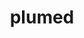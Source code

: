 ---
title: "plumed"
layout: cache
categories: [package, develop]
meta: {"versions": ["2.9.0"], "compilers": ["cce@=15.0.1", "gcc@=11.1.0", "gcc@=11.4.0", "gcc@=9.4.0", "oneapi@=2023.2.0", "oneapi@=2023.2.1"], "oss": ["rhel8", "ubuntu20.04"], "platforms": ["linux"], "targets": ["aarch64", "neoverse_v1", "ppc64le", "x86_64", "x86_64_v3", "zen4"], "stacks": ["e4s", "e4s-arm", "e4s-cray-rhel", "e4s-neoverse_v1", "e4s-oneapi", "e4s-power", "root"], "num_specs": 48, "num_specs_by_stack": {"e4s-cray-rhel": 6, "root": 48, "e4s-arm": 7, "e4s-neoverse_v1": 4, "e4s-power": 10, "e4s-oneapi": 10, "e4s": 11}}
spec_details: [{"hash": "bkmnxyjnynez33y4aj5p2rign2votn4n", "compiler": "cce@=15.0.1", "versions": ["2.9.0"], "os": "rhel8", "platform": "linux", "target": "zen4", "variants": ["arrayfire=none", "build_system=autotools", "+gsl", "+mpi", "optional_modules=all", "+shared"], "stacks": ["e4s-cray-rhel", "root"], "size": "-", "tarball": "https://binaries.spack.io/develop/build_cache/linux-rhel8-zen4/cce-15.0.1/plumed-2.9.0/linux-rhel8-zen4-cce-15.0.1-plumed-2.9.0-bkmnxyjnynez33y4aj5p2rign2votn4n.spack"}, {"hash": "xwvkapbphetocxs6aegdbqpmvubdwmso", "compiler": "cce@=15.0.1", "versions": ["2.9.0"], "os": "rhel8", "platform": "linux", "target": "zen4", "variants": ["arrayfire=none", "build_system=autotools", "+gsl", "+mpi", "optional_modules=all", "+shared"], "stacks": ["e4s-cray-rhel", "root"], "size": "-", "tarball": "https://binaries.spack.io/develop/build_cache/linux-rhel8-zen4/cce-15.0.1/plumed-2.9.0/linux-rhel8-zen4-cce-15.0.1-plumed-2.9.0-xwvkapbphetocxs6aegdbqpmvubdwmso.spack"}, {"hash": "wxtocwky5b3f5knetqorfjrhr4a3j6lu", "compiler": "cce@=15.0.1", "versions": ["2.9.0"], "os": "rhel8", "platform": "linux", "target": "zen4", "variants": ["arrayfire=none", "build_system=autotools", "+gsl", "+mpi", "optional_modules=all", "+shared"], "stacks": ["e4s-cray-rhel", "root"], "size": "-", "tarball": "https://binaries.spack.io/develop/build_cache/linux-rhel8-zen4/cce-15.0.1/plumed-2.9.0/linux-rhel8-zen4-cce-15.0.1-plumed-2.9.0-wxtocwky5b3f5knetqorfjrhr4a3j6lu.spack"}, {"hash": "2xrfkkyeu3khmlj2s4qyxabjgybhzq2n", "compiler": "cce@=15.0.1", "versions": ["2.9.0"], "os": "rhel8", "platform": "linux", "target": "zen4", "variants": ["arrayfire=none", "build_system=autotools", "+gsl", "+mpi", "optional_modules=all", "+shared"], "stacks": ["e4s-cray-rhel", "root"], "size": "-", "tarball": "https://binaries.spack.io/develop/build_cache/linux-rhel8-zen4/cce-15.0.1/plumed-2.9.0/linux-rhel8-zen4-cce-15.0.1-plumed-2.9.0-2xrfkkyeu3khmlj2s4qyxabjgybhzq2n.spack"}, {"hash": "qyyzdwkerm3xzn2vpxtsgouerl2ba7yb", "compiler": "cce@=15.0.1", "versions": ["2.9.0"], "os": "rhel8", "platform": "linux", "target": "zen4", "variants": ["arrayfire=none", "build_system=autotools", "+gsl", "+mpi", "optional_modules=all", "+shared"], "stacks": ["e4s-cray-rhel", "root"], "size": "-", "tarball": "https://binaries.spack.io/develop/build_cache/linux-rhel8-zen4/cce-15.0.1/plumed-2.9.0/linux-rhel8-zen4-cce-15.0.1-plumed-2.9.0-qyyzdwkerm3xzn2vpxtsgouerl2ba7yb.spack"}, {"hash": "vqnmpmaniblqo4zr5vdpeyydkr7mhnty", "compiler": "cce@=15.0.1", "versions": ["2.9.0"], "os": "rhel8", "platform": "linux", "target": "zen4", "variants": ["arrayfire=none", "build_system=autotools", "+gsl", "+mpi", "optional_modules=all", "+shared"], "stacks": ["e4s-cray-rhel", "root"], "size": "-", "tarball": "https://binaries.spack.io/develop/build_cache/linux-rhel8-zen4/cce-15.0.1/plumed-2.9.0/linux-rhel8-zen4-cce-15.0.1-plumed-2.9.0-vqnmpmaniblqo4zr5vdpeyydkr7mhnty.spack"}, {"hash": "fp4grofbh6rdwq4rkafd4rompn2o4f4b", "compiler": "gcc@=11.4.0", "versions": ["2.9.0"], "os": "ubuntu20.04", "platform": "linux", "target": "aarch64", "variants": ["arrayfire=none", "build_system=autotools", "+gsl", "+mpi", "optional_modules=all", "+shared"], "stacks": ["e4s-arm", "root"], "size": "-", "tarball": "https://binaries.spack.io/develop/build_cache/linux-ubuntu20.04-aarch64/gcc-11.4.0/plumed-2.9.0/linux-ubuntu20.04-aarch64-gcc-11.4.0-plumed-2.9.0-fp4grofbh6rdwq4rkafd4rompn2o4f4b.spack"}, {"hash": "44icv5rzvq66os7xsrhe75nfon5kxy4t", "compiler": "gcc@=11.4.0", "versions": ["2.9.0"], "os": "ubuntu20.04", "platform": "linux", "target": "aarch64", "variants": ["arrayfire=none", "build_system=autotools", "+gsl", "+mpi", "optional_modules=all", "+shared"], "stacks": ["e4s-arm", "root"], "size": "-", "tarball": "https://binaries.spack.io/develop/build_cache/linux-ubuntu20.04-aarch64/gcc-11.4.0/plumed-2.9.0/linux-ubuntu20.04-aarch64-gcc-11.4.0-plumed-2.9.0-44icv5rzvq66os7xsrhe75nfon5kxy4t.spack"}, {"hash": "r56immgybuf33jxq4x65cmajeirt566e", "compiler": "gcc@=11.4.0", "versions": ["2.9.0"], "os": "ubuntu20.04", "platform": "linux", "target": "aarch64", "variants": ["arrayfire=none", "build_system=autotools", "+gsl", "+mpi", "optional_modules=all", "+shared"], "stacks": ["e4s-arm", "root"], "size": "-", "tarball": "https://binaries.spack.io/develop/build_cache/linux-ubuntu20.04-aarch64/gcc-11.4.0/plumed-2.9.0/linux-ubuntu20.04-aarch64-gcc-11.4.0-plumed-2.9.0-r56immgybuf33jxq4x65cmajeirt566e.spack"}, {"hash": "ihsmgiasrrduw6n74najiaylxkzu75rp", "compiler": "gcc@=11.4.0", "versions": ["2.9.0"], "os": "ubuntu20.04", "platform": "linux", "target": "aarch64", "variants": ["arrayfire=none", "build_system=autotools", "+gsl", "+mpi", "optional_modules=all", "+shared"], "stacks": ["e4s-arm", "root"], "size": "-", "tarball": "https://binaries.spack.io/develop/build_cache/linux-ubuntu20.04-aarch64/gcc-11.4.0/plumed-2.9.0/linux-ubuntu20.04-aarch64-gcc-11.4.0-plumed-2.9.0-ihsmgiasrrduw6n74najiaylxkzu75rp.spack"}, {"hash": "k3fl5tnmhi4dyl6bugnohicjwcp77ftp", "compiler": "gcc@=11.4.0", "versions": ["2.9.0"], "os": "ubuntu20.04", "platform": "linux", "target": "aarch64", "variants": ["arrayfire=none", "build_system=autotools", "+gsl", "+mpi", "optional_modules=all", "+shared"], "stacks": ["e4s-arm", "root"], "size": "-", "tarball": "https://binaries.spack.io/develop/build_cache/linux-ubuntu20.04-aarch64/gcc-11.4.0/plumed-2.9.0/linux-ubuntu20.04-aarch64-gcc-11.4.0-plumed-2.9.0-k3fl5tnmhi4dyl6bugnohicjwcp77ftp.spack"}, {"hash": "223cqncraolwwe2hpkw3vdzmameevd7r", "compiler": "gcc@=11.4.0", "versions": ["2.9.0"], "os": "ubuntu20.04", "platform": "linux", "target": "aarch64", "variants": ["arrayfire=none", "build_system=autotools", "+gsl", "+mpi", "optional_modules=all", "+shared"], "stacks": ["e4s-arm", "root"], "size": "-", "tarball": "https://binaries.spack.io/develop/build_cache/linux-ubuntu20.04-aarch64/gcc-11.4.0/plumed-2.9.0/linux-ubuntu20.04-aarch64-gcc-11.4.0-plumed-2.9.0-223cqncraolwwe2hpkw3vdzmameevd7r.spack"}, {"hash": "inmof6zfpbo5tlzcp7gcu5iy4fbiiywz", "compiler": "gcc@=11.4.0", "versions": ["2.9.0"], "os": "ubuntu20.04", "platform": "linux", "target": "aarch64", "variants": ["arrayfire=none", "build_system=autotools", "+gsl", "+mpi", "optional_modules=all", "+shared"], "stacks": ["e4s-arm", "root"], "size": "-", "tarball": "https://binaries.spack.io/develop/build_cache/linux-ubuntu20.04-aarch64/gcc-11.4.0/plumed-2.9.0/linux-ubuntu20.04-aarch64-gcc-11.4.0-plumed-2.9.0-inmof6zfpbo5tlzcp7gcu5iy4fbiiywz.spack"}, {"hash": "a2vav4q3ic63fv65k4hrsssv3nubwqxh", "compiler": "gcc@=11.4.0", "versions": ["2.9.0"], "os": "ubuntu20.04", "platform": "linux", "target": "neoverse_v1", "variants": ["arrayfire=none", "build_system=autotools", "+gsl", "+mpi", "optional_modules=all", "+shared"], "stacks": ["e4s-neoverse_v1", "root"], "size": "-", "tarball": "https://binaries.spack.io/develop/build_cache/linux-ubuntu20.04-neoverse_v1/gcc-11.4.0/plumed-2.9.0/linux-ubuntu20.04-neoverse_v1-gcc-11.4.0-plumed-2.9.0-a2vav4q3ic63fv65k4hrsssv3nubwqxh.spack"}, {"hash": "3unzmzesjkm5rjpueotf3mdqakppmevt", "compiler": "gcc@=11.4.0", "versions": ["2.9.0"], "os": "ubuntu20.04", "platform": "linux", "target": "neoverse_v1", "variants": ["arrayfire=none", "build_system=autotools", "+gsl", "+mpi", "optional_modules=all", "+shared"], "stacks": ["e4s-neoverse_v1", "root"], "size": "-", "tarball": "https://binaries.spack.io/develop/build_cache/linux-ubuntu20.04-neoverse_v1/gcc-11.4.0/plumed-2.9.0/linux-ubuntu20.04-neoverse_v1-gcc-11.4.0-plumed-2.9.0-3unzmzesjkm5rjpueotf3mdqakppmevt.spack"}, {"hash": "bubho467pegixgwjiyyc72ur3vde3rc7", "compiler": "gcc@=11.4.0", "versions": ["2.9.0"], "os": "ubuntu20.04", "platform": "linux", "target": "neoverse_v1", "variants": ["arrayfire=none", "build_system=autotools", "+gsl", "+mpi", "optional_modules=all", "+shared"], "stacks": ["e4s-neoverse_v1", "root"], "size": "-", "tarball": "https://binaries.spack.io/develop/build_cache/linux-ubuntu20.04-neoverse_v1/gcc-11.4.0/plumed-2.9.0/linux-ubuntu20.04-neoverse_v1-gcc-11.4.0-plumed-2.9.0-bubho467pegixgwjiyyc72ur3vde3rc7.spack"}, {"hash": "ggqke3gi7r5h2amx34dcsrlmtv3h7mse", "compiler": "gcc@=11.4.0", "versions": ["2.9.0"], "os": "ubuntu20.04", "platform": "linux", "target": "neoverse_v1", "variants": ["arrayfire=none", "build_system=autotools", "+gsl", "+mpi", "optional_modules=all", "+shared"], "stacks": ["e4s-neoverse_v1", "root"], "size": "-", "tarball": "https://binaries.spack.io/develop/build_cache/linux-ubuntu20.04-neoverse_v1/gcc-11.4.0/plumed-2.9.0/linux-ubuntu20.04-neoverse_v1-gcc-11.4.0-plumed-2.9.0-ggqke3gi7r5h2amx34dcsrlmtv3h7mse.spack"}, {"hash": "h3m3yhugfsh6j6wsdqbcacv3escdi6el", "compiler": "gcc@=11.1.0", "versions": ["2.9.0"], "os": "ubuntu20.04", "platform": "linux", "target": "ppc64le", "variants": ["arrayfire=none", "build_system=autotools", "+gsl", "+mpi", "optional_modules=all", "+shared"], "stacks": ["e4s-power", "root"], "size": "-", "tarball": "https://binaries.spack.io/develop/build_cache/linux-ubuntu20.04-ppc64le/gcc-11.1.0/plumed-2.9.0/linux-ubuntu20.04-ppc64le-gcc-11.1.0-plumed-2.9.0-h3m3yhugfsh6j6wsdqbcacv3escdi6el.spack"}, {"hash": "7boudslcjjhsytsmjrwatk3gz6iggsas", "compiler": "gcc@=9.4.0", "versions": ["2.9.0"], "os": "ubuntu20.04", "platform": "linux", "target": "ppc64le", "variants": ["arrayfire=none", "build_system=autotools", "+gsl", "+mpi", "optional_modules=all", "+shared"], "stacks": ["e4s-power", "root"], "size": "-", "tarball": "https://binaries.spack.io/develop/build_cache/linux-ubuntu20.04-ppc64le/gcc-9.4.0/plumed-2.9.0/linux-ubuntu20.04-ppc64le-gcc-9.4.0-plumed-2.9.0-7boudslcjjhsytsmjrwatk3gz6iggsas.spack"}, {"hash": "b34wnxjgawmhc47dwdxoxoigcri2uplf", "compiler": "gcc@=9.4.0", "versions": ["2.9.0"], "os": "ubuntu20.04", "platform": "linux", "target": "ppc64le", "variants": ["arrayfire=none", "build_system=autotools", "+gsl", "+mpi", "optional_modules=all", "+shared"], "stacks": ["e4s-power", "root"], "size": "-", "tarball": "https://binaries.spack.io/develop/build_cache/linux-ubuntu20.04-ppc64le/gcc-9.4.0/plumed-2.9.0/linux-ubuntu20.04-ppc64le-gcc-9.4.0-plumed-2.9.0-b34wnxjgawmhc47dwdxoxoigcri2uplf.spack"}, {"hash": "i5dxugs5fonn5nbx5iq3lpaeqzxwjth3", "compiler": "gcc@=9.4.0", "versions": ["2.9.0"], "os": "ubuntu20.04", "platform": "linux", "target": "ppc64le", "variants": ["arrayfire=none", "build_system=autotools", "+gsl", "+mpi", "optional_modules=all", "+shared"], "stacks": ["e4s-power", "root"], "size": "-", "tarball": "https://binaries.spack.io/develop/build_cache/linux-ubuntu20.04-ppc64le/gcc-9.4.0/plumed-2.9.0/linux-ubuntu20.04-ppc64le-gcc-9.4.0-plumed-2.9.0-i5dxugs5fonn5nbx5iq3lpaeqzxwjth3.spack"}, {"hash": "icuzpjmciv4tfzxjtrcim4okv6lifvoo", "compiler": "gcc@=9.4.0", "versions": ["2.9.0"], "os": "ubuntu20.04", "platform": "linux", "target": "ppc64le", "variants": ["arrayfire=none", "build_system=autotools", "+gsl", "+mpi", "optional_modules=all", "+shared"], "stacks": ["e4s-power", "root"], "size": "-", "tarball": "https://binaries.spack.io/develop/build_cache/linux-ubuntu20.04-ppc64le/gcc-9.4.0/plumed-2.9.0/linux-ubuntu20.04-ppc64le-gcc-9.4.0-plumed-2.9.0-icuzpjmciv4tfzxjtrcim4okv6lifvoo.spack"}, {"hash": "sc55gddczdhupe2eeucmw5rahwivfpfk", "compiler": "gcc@=9.4.0", "versions": ["2.9.0"], "os": "ubuntu20.04", "platform": "linux", "target": "ppc64le", "variants": ["arrayfire=none", "build_system=autotools", "+gsl", "+mpi", "optional_modules=all", "+shared"], "stacks": ["e4s-power", "root"], "size": "-", "tarball": "https://binaries.spack.io/develop/build_cache/linux-ubuntu20.04-ppc64le/gcc-9.4.0/plumed-2.9.0/linux-ubuntu20.04-ppc64le-gcc-9.4.0-plumed-2.9.0-sc55gddczdhupe2eeucmw5rahwivfpfk.spack"}, {"hash": "7ge4xdhqwz2xqe4ujnjmkadma5do7fg7", "compiler": "gcc@=9.4.0", "versions": ["2.9.0"], "os": "ubuntu20.04", "platform": "linux", "target": "ppc64le", "variants": ["arrayfire=none", "build_system=autotools", "+gsl", "+mpi", "optional_modules=all", "+shared"], "stacks": ["e4s-power", "root"], "size": "-", "tarball": "https://binaries.spack.io/develop/build_cache/linux-ubuntu20.04-ppc64le/gcc-9.4.0/plumed-2.9.0/linux-ubuntu20.04-ppc64le-gcc-9.4.0-plumed-2.9.0-7ge4xdhqwz2xqe4ujnjmkadma5do7fg7.spack"}, {"hash": "fzoiq4ttpjsvy2dujzyp4gxfy6svyl2j", "compiler": "gcc@=9.4.0", "versions": ["2.9.0"], "os": "ubuntu20.04", "platform": "linux", "target": "ppc64le", "variants": ["arrayfire=none", "build_system=autotools", "+gsl", "+mpi", "optional_modules=all", "+shared"], "stacks": ["e4s-power", "root"], "size": "-", "tarball": "https://binaries.spack.io/develop/build_cache/linux-ubuntu20.04-ppc64le/gcc-9.4.0/plumed-2.9.0/linux-ubuntu20.04-ppc64le-gcc-9.4.0-plumed-2.9.0-fzoiq4ttpjsvy2dujzyp4gxfy6svyl2j.spack"}, {"hash": "c5232n2kmauibwm3pu5pqt5ewqcyixiw", "compiler": "gcc@=9.4.0", "versions": ["2.9.0"], "os": "ubuntu20.04", "platform": "linux", "target": "ppc64le", "variants": ["arrayfire=none", "build_system=autotools", "+gsl", "+mpi", "optional_modules=all", "+shared"], "stacks": ["e4s-power", "root"], "size": "-", "tarball": "https://binaries.spack.io/develop/build_cache/linux-ubuntu20.04-ppc64le/gcc-9.4.0/plumed-2.9.0/linux-ubuntu20.04-ppc64le-gcc-9.4.0-plumed-2.9.0-c5232n2kmauibwm3pu5pqt5ewqcyixiw.spack"}, {"hash": "ywev2ubluvih2ocwbvhqtoaaxi2xy2ge", "compiler": "gcc@=9.4.0", "versions": ["2.9.0"], "os": "ubuntu20.04", "platform": "linux", "target": "ppc64le", "variants": ["arrayfire=none", "build_system=autotools", "+gsl", "+mpi", "optional_modules=all", "+shared"], "stacks": ["e4s-power", "root"], "size": "-", "tarball": "https://binaries.spack.io/develop/build_cache/linux-ubuntu20.04-ppc64le/gcc-9.4.0/plumed-2.9.0/linux-ubuntu20.04-ppc64le-gcc-9.4.0-plumed-2.9.0-ywev2ubluvih2ocwbvhqtoaaxi2xy2ge.spack"}, {"hash": "bcy56x3bzz2xyfvbpi6er63z4cspnunr", "compiler": "oneapi@=2023.2.0", "versions": ["2.9.0"], "os": "ubuntu20.04", "platform": "linux", "target": "x86_64", "variants": ["arrayfire=none", "build_system=autotools", "+gsl", "+mpi", "optional_modules=all", "+shared"], "stacks": ["e4s-oneapi", "root"], "size": "-", "tarball": "https://binaries.spack.io/develop/build_cache/linux-ubuntu20.04-x86_64/oneapi-2023.2.0/plumed-2.9.0/linux-ubuntu20.04-x86_64-oneapi-2023.2.0-plumed-2.9.0-bcy56x3bzz2xyfvbpi6er63z4cspnunr.spack"}, {"hash": "vm7yajcr2vk73v4zeshux5fgf2m3g4qr", "compiler": "gcc@=11.1.0", "versions": ["2.9.0"], "os": "ubuntu20.04", "platform": "linux", "target": "x86_64_v3", "variants": ["arrayfire=none", "build_system=autotools", "+gsl", "+mpi", "optional_modules=all", "+shared"], "stacks": ["e4s", "root"], "size": "-", "tarball": "https://binaries.spack.io/develop/build_cache/linux-ubuntu20.04-x86_64_v3/gcc-11.1.0/plumed-2.9.0/linux-ubuntu20.04-x86_64_v3-gcc-11.1.0-plumed-2.9.0-vm7yajcr2vk73v4zeshux5fgf2m3g4qr.spack"}, {"hash": "xswqpymzudk4jiateqv7bdp6uqwresbd", "compiler": "gcc@=11.4.0", "versions": ["2.9.0"], "os": "ubuntu20.04", "platform": "linux", "target": "x86_64_v3", "variants": ["arrayfire=none", "build_system=autotools", "+gsl", "+mpi", "optional_modules=all", "+shared"], "stacks": ["e4s", "root"], "size": "-", "tarball": "https://binaries.spack.io/develop/build_cache/linux-ubuntu20.04-x86_64_v3/gcc-11.4.0/plumed-2.9.0/linux-ubuntu20.04-x86_64_v3-gcc-11.4.0-plumed-2.9.0-xswqpymzudk4jiateqv7bdp6uqwresbd.spack"}, {"hash": "6ki54nnxaiedlpzzm5guprh7vuatcbzf", "compiler": "gcc@=11.4.0", "versions": ["2.9.0"], "os": "ubuntu20.04", "platform": "linux", "target": "x86_64_v3", "variants": ["arrayfire=none", "build_system=autotools", "+gsl", "+mpi", "optional_modules=all", "+shared"], "stacks": ["e4s", "root"], "size": "-", "tarball": "https://binaries.spack.io/develop/build_cache/linux-ubuntu20.04-x86_64_v3/gcc-11.4.0/plumed-2.9.0/linux-ubuntu20.04-x86_64_v3-gcc-11.4.0-plumed-2.9.0-6ki54nnxaiedlpzzm5guprh7vuatcbzf.spack"}, {"hash": "7ktr2zcf6cyzzyjkqb4hanvg575xdfdk", "compiler": "gcc@=11.4.0", "versions": ["2.9.0"], "os": "ubuntu20.04", "platform": "linux", "target": "x86_64_v3", "variants": ["arrayfire=none", "build_system=autotools", "+gsl", "+mpi", "optional_modules=all", "+shared"], "stacks": ["e4s", "root"], "size": "-", "tarball": "https://binaries.spack.io/develop/build_cache/linux-ubuntu20.04-x86_64_v3/gcc-11.4.0/plumed-2.9.0/linux-ubuntu20.04-x86_64_v3-gcc-11.4.0-plumed-2.9.0-7ktr2zcf6cyzzyjkqb4hanvg575xdfdk.spack"}, {"hash": "vn4cwua3ae6btew4uhyvlegugpzdgydv", "compiler": "gcc@=11.4.0", "versions": ["2.9.0"], "os": "ubuntu20.04", "platform": "linux", "target": "x86_64_v3", "variants": ["arrayfire=none", "build_system=autotools", "+gsl", "+mpi", "optional_modules=all", "+shared"], "stacks": ["e4s", "root"], "size": "-", "tarball": "https://binaries.spack.io/develop/build_cache/linux-ubuntu20.04-x86_64_v3/gcc-11.4.0/plumed-2.9.0/linux-ubuntu20.04-x86_64_v3-gcc-11.4.0-plumed-2.9.0-vn4cwua3ae6btew4uhyvlegugpzdgydv.spack"}, {"hash": "fpychb2hf3lcldydy4f2jdhphaq2mha4", "compiler": "gcc@=11.4.0", "versions": ["2.9.0"], "os": "ubuntu20.04", "platform": "linux", "target": "x86_64_v3", "variants": ["arrayfire=none", "build_system=autotools", "+gsl", "+mpi", "optional_modules=all", "+shared"], "stacks": ["e4s", "root"], "size": "-", "tarball": "https://binaries.spack.io/develop/build_cache/linux-ubuntu20.04-x86_64_v3/gcc-11.4.0/plumed-2.9.0/linux-ubuntu20.04-x86_64_v3-gcc-11.4.0-plumed-2.9.0-fpychb2hf3lcldydy4f2jdhphaq2mha4.spack"}, {"hash": "q5jkihqvlmwy6zo4u6e3jd2vbs4rgbtx", "compiler": "gcc@=11.4.0", "versions": ["2.9.0"], "os": "ubuntu20.04", "platform": "linux", "target": "x86_64_v3", "variants": ["arrayfire=none", "build_system=autotools", "+gsl", "+mpi", "optional_modules=all", "+shared"], "stacks": ["e4s", "root"], "size": "-", "tarball": "https://binaries.spack.io/develop/build_cache/linux-ubuntu20.04-x86_64_v3/gcc-11.4.0/plumed-2.9.0/linux-ubuntu20.04-x86_64_v3-gcc-11.4.0-plumed-2.9.0-q5jkihqvlmwy6zo4u6e3jd2vbs4rgbtx.spack"}, {"hash": "ya77yripdccktc3c3tqlqijwgsovbmsr", "compiler": "gcc@=11.4.0", "versions": ["2.9.0"], "os": "ubuntu20.04", "platform": "linux", "target": "x86_64_v3", "variants": ["arrayfire=none", "build_system=autotools", "+gsl", "+mpi", "optional_modules=all", "+shared"], "stacks": ["e4s", "root"], "size": "-", "tarball": "https://binaries.spack.io/develop/build_cache/linux-ubuntu20.04-x86_64_v3/gcc-11.4.0/plumed-2.9.0/linux-ubuntu20.04-x86_64_v3-gcc-11.4.0-plumed-2.9.0-ya77yripdccktc3c3tqlqijwgsovbmsr.spack"}, {"hash": "rbzd3zdob4i6p72rvgh5obpg3n65gipf", "compiler": "gcc@=11.4.0", "versions": ["2.9.0"], "os": "ubuntu20.04", "platform": "linux", "target": "x86_64_v3", "variants": ["arrayfire=none", "build_system=autotools", "+gsl", "+mpi", "optional_modules=all", "+shared"], "stacks": ["e4s", "root"], "size": "-", "tarball": "https://binaries.spack.io/develop/build_cache/linux-ubuntu20.04-x86_64_v3/gcc-11.4.0/plumed-2.9.0/linux-ubuntu20.04-x86_64_v3-gcc-11.4.0-plumed-2.9.0-rbzd3zdob4i6p72rvgh5obpg3n65gipf.spack"}, {"hash": "rufri3fdfzzgz4cmbiejp7jt27l5cmlv", "compiler": "gcc@=11.4.0", "versions": ["2.9.0"], "os": "ubuntu20.04", "platform": "linux", "target": "x86_64_v3", "variants": ["arrayfire=none", "build_system=autotools", "+gsl", "+mpi", "optional_modules=all", "+shared"], "stacks": ["e4s", "root"], "size": "-", "tarball": "https://binaries.spack.io/develop/build_cache/linux-ubuntu20.04-x86_64_v3/gcc-11.4.0/plumed-2.9.0/linux-ubuntu20.04-x86_64_v3-gcc-11.4.0-plumed-2.9.0-rufri3fdfzzgz4cmbiejp7jt27l5cmlv.spack"}, {"hash": "37iwyrcwmdggftze5xqbq2ohvjncjouk", "compiler": "gcc@=11.4.0", "versions": ["2.9.0"], "os": "ubuntu20.04", "platform": "linux", "target": "x86_64_v3", "variants": ["arrayfire=none", "build_system=autotools", "+gsl", "+mpi", "optional_modules=all", "+shared"], "stacks": ["e4s", "root"], "size": "-", "tarball": "https://binaries.spack.io/develop/build_cache/linux-ubuntu20.04-x86_64_v3/gcc-11.4.0/plumed-2.9.0/linux-ubuntu20.04-x86_64_v3-gcc-11.4.0-plumed-2.9.0-37iwyrcwmdggftze5xqbq2ohvjncjouk.spack"}, {"hash": "f7veiwbblncvajbrl67merkint7jbi55", "compiler": "oneapi@=2023.2.0", "versions": ["2.9.0"], "os": "ubuntu20.04", "platform": "linux", "target": "x86_64_v3", "variants": ["arrayfire=none", "build_system=autotools", "+gsl", "+mpi", "optional_modules=all", "+shared"], "stacks": ["e4s-oneapi", "root"], "size": "-", "tarball": "https://binaries.spack.io/develop/build_cache/linux-ubuntu20.04-x86_64_v3/oneapi-2023.2.0/plumed-2.9.0/linux-ubuntu20.04-x86_64_v3-oneapi-2023.2.0-plumed-2.9.0-f7veiwbblncvajbrl67merkint7jbi55.spack"}, {"hash": "kg3ijbauyy55hi3rzw5ioqhcryn5u3na", "compiler": "oneapi@=2023.2.1", "versions": ["2.9.0"], "os": "ubuntu20.04", "platform": "linux", "target": "x86_64_v3", "variants": ["arrayfire=none", "build_system=autotools", "+gsl", "+mpi", "optional_modules=all", "+shared"], "stacks": ["e4s-oneapi", "root"], "size": "-", "tarball": "https://binaries.spack.io/develop/build_cache/linux-ubuntu20.04-x86_64_v3/oneapi-2023.2.1/plumed-2.9.0/linux-ubuntu20.04-x86_64_v3-oneapi-2023.2.1-plumed-2.9.0-kg3ijbauyy55hi3rzw5ioqhcryn5u3na.spack"}, {"hash": "5e6kohlbx3k4jtgmc43r7dywqfrcft65", "compiler": "oneapi@=2023.2.1", "versions": ["2.9.0"], "os": "ubuntu20.04", "platform": "linux", "target": "x86_64_v3", "variants": ["arrayfire=none", "build_system=autotools", "+gsl", "+mpi", "optional_modules=all", "+shared"], "stacks": ["e4s-oneapi", "root"], "size": "-", "tarball": "https://binaries.spack.io/develop/build_cache/linux-ubuntu20.04-x86_64_v3/oneapi-2023.2.1/plumed-2.9.0/linux-ubuntu20.04-x86_64_v3-oneapi-2023.2.1-plumed-2.9.0-5e6kohlbx3k4jtgmc43r7dywqfrcft65.spack"}, {"hash": "rgstegc67hoa47tymckolfffw23sfq2r", "compiler": "oneapi@=2023.2.1", "versions": ["2.9.0"], "os": "ubuntu20.04", "platform": "linux", "target": "x86_64_v3", "variants": ["arrayfire=none", "build_system=autotools", "+gsl", "+mpi", "optional_modules=all", "+shared"], "stacks": ["e4s-oneapi", "root"], "size": "-", "tarball": "https://binaries.spack.io/develop/build_cache/linux-ubuntu20.04-x86_64_v3/oneapi-2023.2.1/plumed-2.9.0/linux-ubuntu20.04-x86_64_v3-oneapi-2023.2.1-plumed-2.9.0-rgstegc67hoa47tymckolfffw23sfq2r.spack"}, {"hash": "2xbz33i5rdexfwycqhz5l2aj7vrvkp7q", "compiler": "oneapi@=2023.2.1", "versions": ["2.9.0"], "os": "ubuntu20.04", "platform": "linux", "target": "x86_64_v3", "variants": ["arrayfire=none", "build_system=autotools", "+gsl", "+mpi", "optional_modules=all", "+shared"], "stacks": ["e4s-oneapi", "root"], "size": "-", "tarball": "https://binaries.spack.io/develop/build_cache/linux-ubuntu20.04-x86_64_v3/oneapi-2023.2.1/plumed-2.9.0/linux-ubuntu20.04-x86_64_v3-oneapi-2023.2.1-plumed-2.9.0-2xbz33i5rdexfwycqhz5l2aj7vrvkp7q.spack"}, {"hash": "ckuedgihdaplnktjimptdkogvbv5i3gg", "compiler": "oneapi@=2023.2.1", "versions": ["2.9.0"], "os": "ubuntu20.04", "platform": "linux", "target": "x86_64_v3", "variants": ["arrayfire=none", "build_system=autotools", "+gsl", "+mpi", "optional_modules=all", "+shared"], "stacks": ["e4s-oneapi", "root"], "size": "-", "tarball": "https://binaries.spack.io/develop/build_cache/linux-ubuntu20.04-x86_64_v3/oneapi-2023.2.1/plumed-2.9.0/linux-ubuntu20.04-x86_64_v3-oneapi-2023.2.1-plumed-2.9.0-ckuedgihdaplnktjimptdkogvbv5i3gg.spack"}, {"hash": "h5vq5y5wgsvxom6tyj5e3yh5rp3iha6a", "compiler": "oneapi@=2023.2.1", "versions": ["2.9.0"], "os": "ubuntu20.04", "platform": "linux", "target": "x86_64_v3", "variants": ["arrayfire=none", "build_system=autotools", "+gsl", "+mpi", "optional_modules=all", "+shared"], "stacks": ["e4s-oneapi", "root"], "size": "-", "tarball": "https://binaries.spack.io/develop/build_cache/linux-ubuntu20.04-x86_64_v3/oneapi-2023.2.1/plumed-2.9.0/linux-ubuntu20.04-x86_64_v3-oneapi-2023.2.1-plumed-2.9.0-h5vq5y5wgsvxom6tyj5e3yh5rp3iha6a.spack"}, {"hash": "ceartr6hmne5clu6d6ghkq2qtq4fmsut", "compiler": "oneapi@=2023.2.1", "versions": ["2.9.0"], "os": "ubuntu20.04", "platform": "linux", "target": "x86_64_v3", "variants": ["arrayfire=none", "build_system=autotools", "+gsl", "+mpi", "optional_modules=all", "+shared"], "stacks": ["e4s-oneapi", "root"], "size": "-", "tarball": "https://binaries.spack.io/develop/build_cache/linux-ubuntu20.04-x86_64_v3/oneapi-2023.2.1/plumed-2.9.0/linux-ubuntu20.04-x86_64_v3-oneapi-2023.2.1-plumed-2.9.0-ceartr6hmne5clu6d6ghkq2qtq4fmsut.spack"}, {"hash": "tees7scs6n7yfpksfvdxhyjuv77gilvn", "compiler": "oneapi@=2023.2.1", "versions": ["2.9.0"], "os": "ubuntu20.04", "platform": "linux", "target": "x86_64_v3", "variants": ["arrayfire=none", "build_system=autotools", "+gsl", "+mpi", "optional_modules=all", "+shared"], "stacks": ["e4s-oneapi", "root"], "size": "-", "tarball": "https://binaries.spack.io/develop/build_cache/linux-ubuntu20.04-x86_64_v3/oneapi-2023.2.1/plumed-2.9.0/linux-ubuntu20.04-x86_64_v3-oneapi-2023.2.1-plumed-2.9.0-tees7scs6n7yfpksfvdxhyjuv77gilvn.spack"}]
---